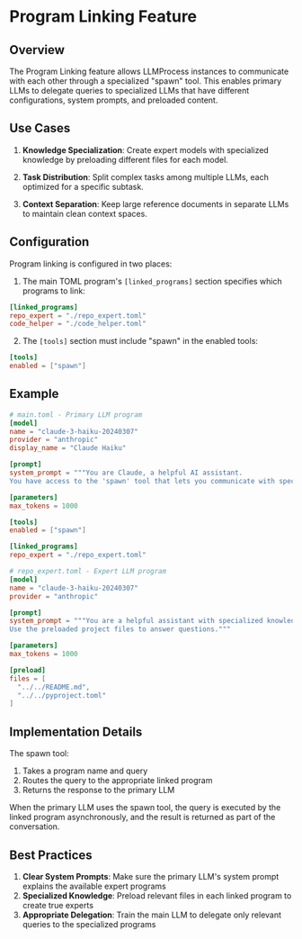 # Program Linking Feature

## Overview

The Program Linking feature allows LLMProcess instances to communicate with each other through a specialized "spawn" tool. This enables primary LLMs to delegate queries to specialized LLMs that have different configurations, system prompts, and preloaded content.

## Use Cases

1. **Knowledge Specialization**: Create expert models with specialized knowledge by preloading different files for each model.
   
2. **Task Distribution**: Split complex tasks among multiple LLMs, each optimized for a specific subtask.
   
3. **Context Separation**: Keep large reference documents in separate LLMs to maintain clean context spaces.

## Configuration

Program linking is configured in two places:

1. The main TOML program's `[linked_programs]` section specifies which programs to link:

```toml
[linked_programs]
repo_expert = "./repo_expert.toml"
code_helper = "./code_helper.toml"
```

2. The `[tools]` section must include "spawn" in the enabled tools:

```toml
[tools]
enabled = ["spawn"]
```

## Example

```toml
# main.toml - Primary LLM program
[model]
name = "claude-3-haiku-20240307"
provider = "anthropic"
display_name = "Claude Haiku"

[prompt]
system_prompt = """You are Claude, a helpful AI assistant.
You have access to the 'spawn' tool that lets you communicate with specialized experts."""

[parameters]
max_tokens = 1000

[tools]
enabled = ["spawn"]

[linked_programs]
repo_expert = "./repo_expert.toml"
```

```toml
# repo_expert.toml - Expert LLM program
[model]
name = "claude-3-haiku-20240307"
provider = "anthropic"

[prompt]
system_prompt = """You are a helpful assistant with specialized knowledge.
Use the preloaded project files to answer questions."""

[parameters]
max_tokens = 1000

[preload]
files = [
  "../../README.md",
  "../../pyproject.toml"
]
```

## Implementation Details

The spawn tool:
1. Takes a program name and query
2. Routes the query to the appropriate linked program
3. Returns the response to the primary LLM

When the primary LLM uses the spawn tool, the query is executed by the linked program asynchronously, and the result is returned as part of the conversation.

## Best Practices

1. **Clear System Prompts**: Make sure the primary LLM's system prompt explains the available expert programs
2. **Specialized Knowledge**: Preload relevant files in each linked program to create true experts
3. **Appropriate Delegation**: Train the main LLM to delegate only relevant queries to the specialized programs